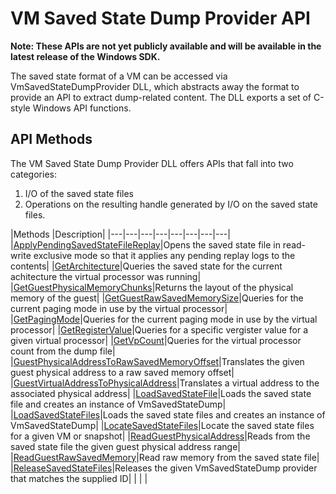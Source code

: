 # VM Saved State Dump Provider API

**Note: These APIs are not yet publicly available and will be available in the latest release of the Windows SDK.**

The saved state format of a VM can be accessed via VmSavedStateDumpProvider DLL, which abstracts away the format to provide an API to extract dump-related content. The DLL exports a set of C-style Windows API functions.
 
## API Methods

The VM Saved State Dump Provider DLL offers APIs that fall into two categories: 
1. I/O of the saved state files
2. Operations on the resulting handle generated by I/O on the saved state files.

|Methods   |Description|
|---|---|---|---|---|---|---|---|
|[ApplyPendingSavedStateFileReplay](funcs/ApplyPendingSavedStateFileReplay.md)|Opens the saved state file in read-write exclusive mode so that it applies any pending replay logs to the contents|
|[GetArchitecture](funcs/GetArchitecture.md)|Queries the saved state for the current achitecture the virtual processor was running|
|[GetGuestPhysicalMemoryChunks](funcs/GetGuestPhysicalMemoryChunks.md)|Returns the layout of the physical memory of the guest|
|[GetGuestRawSavedMemorySize](funcs/GetGuestRawSavedMemorySize.md)|Queries for the current paging mode in use by the virtual processor|
|[GetPagingMode](funcs/GetPagingMode.md)|Queries for the current paging mode in use by the virtual processor|
|[GetRegisterValue](funcs/GetRegisterValue.md)|Queries for a specific vergister value for a given virtual processor|
|[GetVpCount](funcs/GetVpCount.md)|Queries for the virtual processor count from the dump file|
|[GuestPhysicalAddressToRawSavedMemoryOffset](funcs/GuestPhysicalAddressToRawSavedMemoryOffset.md)|Translates the given guest physical address to a raw saved memory offset|
|[GuestVirtualAddressToPhysicalAddress](funcs/GuestVirtualAddressToPhysicalAddress.md)|Translates a virtual address to the associated physical address|
|[LoadSavedStateFile](funcs/LoadSavedStateFile.md)|Loads the saved state file and creates an instance of VmSavedStateDump|
|[LoadSavedStateFiles](funcs/LoadSavedStateFiles.md)|Loads the saved state files and creates an instance of VmSavedStateDump|
|[LocateSavedStateFiles](funcs/LocateSavedStateFiles.md)|Locate the saved state files for a given VM or snapshot|
|[ReadGuestPhysicalAddress](funcs/ReadGuestPhysicalAddress.md)|Reads from the saved state file the given guest physical address range|
|[ReadGuestRawSavedMemory](funcs/ReadGuestRawSavedMemory.md)|Read raw memory from the saved state file|
|[ReleaseSavedStateFiles](funcs/ReleaseSavedStateFiles.md)|Releases the given VmSavedStateDump provider that matches the supplied ID|
|   |   |
